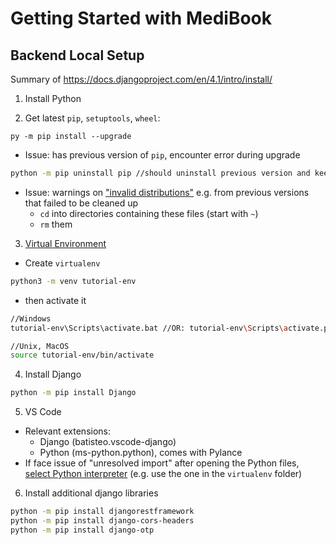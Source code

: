 # Getting Started with MediBook

## Backend Local Setup

Summary of https://docs.djangoproject.com/en/4.1/intro/install/

1. Install Python

2. Get latest `pip`, `setuptools`, `wheel`:

```
py -m pip install --upgrade
```

- Issue: has previous version of `pip`, encounter error during upgrade

```bash
python -m pip uninstall pip //should uninstall previous version and keep new verion
```

- Issue: warnings on ["invalid distributions"](https://stackoverflow.com/questions/68880743/why-do-i-get-this-when-using-pip-warning-ignoring-invalid-distribution-ip) e.g. from previous versions that failed to be cleaned up
  - `cd` into directories containing these files (start with `~`)
  - `rm` them

3. [Virtual Environment](https://docs.python.org/3/tutorial/venv.html)

- Create `virtualenv`

```bash
python3 -m venv tutorial-env
```

- then activate it

```bash
//Windows
tutorial-env\Scripts\activate.bat //OR: tutorial-env\Scripts\activate.ps1

//Unix, MacOS
source tutorial-env/bin/activate
```

4. Install Django

```bash
python -m pip install Django
```

5. VS Code

- Relevant extensions:
  - Django (batisteo.vscode-django)
  - Python (ms-python.python), comes with Pylance
- If face issue of "unresolved import" after opening the Python files, [select Python interpreter](https://stackoverflow.com/questions/53939751/pylint-unresolved-import-error-in-visual-studio-code) (e.g. use the one in the `virtualenv` folder)

6. Install additional django libraries

```bash
python -m pip install djangorestframework
python -m pip install django-cors-headers
python -m pip install django-otp
```

&nbsp;
